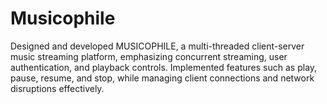 # Musicophile
Designed and developed MUSICOPHILE, a multi-threaded client-server music streaming platform, emphasizing concurrent streaming, user authentication, and playback controls. Implemented features such as play, pause, resume, and stop, while managing client connections and network disruptions effectively.
